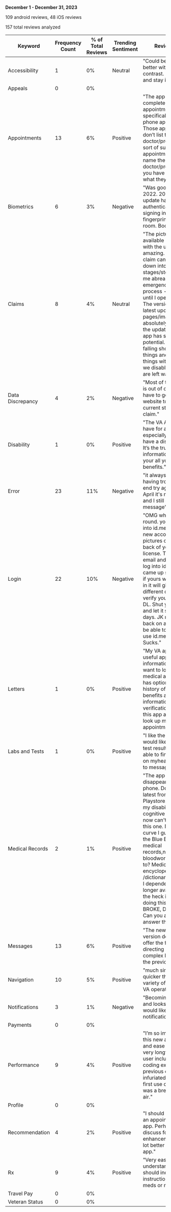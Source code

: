 **December 1 - December 31, 2023**

109 android reviews, 48 iOS reviews

157 total reviews analyzed

| Keyword          | Frequency Count | % of Total Reviews | Trending Sentiment | Review Sample                                                                                                                                                                                                                                                                                                                                                                                                                                                                                                                        |
| ---------------- | --------------- | ------------------ | ------------------ | ------------------------------------------------------------------------------------------------------------------------------------------------------------------------------------------------------------------------------------------------------------------------------------------------------------------------------------------------------------------------------------------------------------------------------------------------------------------------------------------------------------------------------------ |
| Accessibility    | 1               | 0%                 | Neutral            | "Could be optimized better with better contrast. hard to log in and stay in"                                                                                                                                                                                                                                                                                                                                                                                                                                                         |
| Appeals          | 0               | 0%                 |                    |                                                                                                                                                                                                                                                                                                                                                                                                                                                                                                                                      |
| Appointments     | 13              | 6%                 | Positive           | "The app needs more complete information for appointments, specifically video or phone appointments. Those appointments don’t list the doctor/provider nor any sort of subject. In person appointments at least name the doctor/provider so that you have a clue as to what they are about"                                                                                                                                                                                                                                          |
| Biometrics       | 6               | 3%                 | Negative           | "Was good last year 2022. 2023 Latest update has 2 stage authentication. So signing in with just your fingerprint has left the room. Booooo"                                                                                                                                                                                                                                                                                                                                                                                         |
| Claims           | 8               | 4%                 | Neutral            | "The pictures, of what’s available in the app / with the update, are amazing. To see that my claim can be broken down into its stages/steps…to keep me abreast of where my emergency claim is, in its process - incredible. …until I opened the app. The version matches the latest update and my pages/images look absolutely nothing like the update states. This app has sooo much potential. So much. It’s falling short on a lot of things and like most things with the VA, for we disabled many - we are left wanting…still." |
| Data Discrepancy | 4               | 2%                 | Negative           | "Most of the information is out of date. So you have to go to the VA.gov website to get the most current status of your claim."                                                                                                                                                                                                                                                                                                                                                                                                      |
| Disability       | 1               | 0%                 | Positive           | "The VA App is a must have for any veteran, especially veterans who have a disability rating. It’s the true one-stop information place for your all your VA benefits."                                                                                                                                                                                                                                                                                                                                                               |
| Error            | 23              | 11%                | Negative           | "it always says we are having trouble on our end try again later since April it's now December and I still get the same message"                                                                                                                                                                                                                                                                                                                                                                                                     |
| Login            | 22              | 10%                | Negative           | "OMG what a merry go round. you need to log into id.me and set up a new account. Take pictures of front and back of your drivers license. Then use your email and password to log into id.me. Mine came up so I don't know if yours will. Once logged in it will give you 3 or 4 different choices to verify yourself. I used my DL. Shut your phone off and let it set for a few days. JK minutes. Turn it back on and you should be able to log in. Only use id.me from now on. Sucks."                                            |
| Letters          | 1               | 0%                 | Positive           | "My VA app. is a very useful app and has all information I need when I want to look up my medical appointments. It has options to print history of covered benefits and many other informations I need for verification letter. I use this app all the time to look up medical appointments."                                                                                                                                                                                                                                        |
| Labs and Tests   | 1               | 0%                 | Positive           | "I like the app except. I would like to see lab and test results. I was not able to find Mt lab results on myhealthyvet so I had to message my doctor."                                                                                                                                                                                                                                                                                                                                                                              |
| Medical Records  | 2               | 1%                 | Positive           | "The app I was using disappeared off my phone. Downloaded this latest from Playstore.SUCKS. One of my disabilities is cognitive decline and now can't understand this one. New learning curve I guess. Where did the Blue Button for medical records,notes,summaries bloodwork,xrays etc. go to? Medical encyclopedia /dictionary? Alot of what I dependent upon is no longer available. What in the heck is you IT people doing this for. IF IT AIN'T BROKE, DON'T FIX IT!!! Can you at least be answer the above"                  |
| Messages         | 13              | 6%                 | Positive           | "The new and improved version does not seem to offer the flexibility in directing messages to a complex list that it had in the previous version."                                                                                                                                                                                                                                                                                                                                                                                   |
| Navigation       | 10              | 5%                 | Positive           | "much simpler and quicker than using the variety of websites the VA operates"                                                                                                                                                                                                                                                                                                                                                                                                                                                        |
| Notifications    | 3               | 1%                 | Negative           | "Becoming a great app and looks polished. I would like to see notifications"                                                                                                                                                                                                                                                                                                                                                                                                                                                         |
| Payments         | 0               | 0%                 |                    |                                                                                                                                                                                                                                                                                                                                                                                                                                                                                                                                      |
| Performance      | 9               | 4%                 | Positive           | "I’m so impressed with this new app for speed and ease of use. As a very longtime computer user including some coding experience the previous online access infuriated me. My very first use of the new app was a breath of fresh air."                                                                                                                                                                                                                                                                                              |
| Profile          | 0               | 0%                 |                    |                                                                                                                                                                                                                                                                                                                                                                                                                                                                                                                                      |
| Recommendation   | 4               | 2%                 | Positive           | "I should be able to make an appointment from this app. Perhaps you can discuss for future enhancements. Overall, a lot better than the older app."                                                                                                                                                                                                                                                                                                                                                                                  |
| Rx               | 9               | 4%                 | Positive           | "Very easy to read and understand. However, it should include special instructions, fasting, stop meds or not, etc."                                                                                                                                                                                                                                                                                                                                                                                                                 |
| Travel Pay       | 0               | 0%                 |                    |                                                                                                                                                                                                                                                                                                                                                                                                                                                                                                                                      |
| Veteran Status   | 0               | 0%                 |                    |
